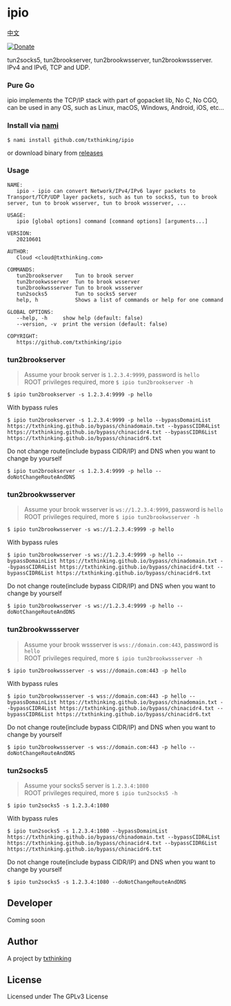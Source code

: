 # ipio

[中文](README_ZH.md)

[![Donate](https://img.shields.io/badge/Support-Donate-ff69b4.svg)](https://www.txthinking.com/opensource-support.html)

tun2socks5, tun2brookserver, tun2brookwsserver, tun2brookwssserver. IPv4 and IPv6, TCP and UDP.

### Pure Go

ipio implements the TCP/IP stack with part of gopacket lib, No C, No CGO, can be used in any OS, such as Linux, macOS, Windows, Android, iOS, etc...

### Install via [nami](https://github.com/txthinking/nami)

```
$ nami install github.com/txthinking/ipio
```

or download binary from [releases](https://github.com/txthinking/ipio/releases)

### Usage

```
NAME:
   ipio - ipio can convert Network/IPv4/IPv6 layer packets to Transport/TCP/UDP layer packets, such as tun to socks5, tun to brook server, tun to brook wsserver, tun to brook wssserver, ...

USAGE:
   ipio [global options] command [command options] [arguments...]

VERSION:
   20210601

AUTHOR:
   Cloud <cloud@txthinking.com>

COMMANDS:
   tun2brookserver    Tun to brook server
   tun2brookwsserver  Tun to brook wsserver
   tun2brookwssserver Tun to brook wssserver
   tun2socks5         Tun to socks5 server
   help, h            Shows a list of commands or help for one command

GLOBAL OPTIONS:
   --help, -h     show help (default: false)
   --version, -v  print the version (default: false)

COPYRIGHT:
   https://github.com/txthinking/ipio
```

### tun2brookserver

> Assume your brook server is `1.2.3.4:9999`, password is `hello`<br/>
> ROOT privileges required, more `$ ipio tun2brookserver -h`

```
$ ipio tun2brookserver -s 1.2.3.4:9999 -p hello
```
With bypass rules
```
$ ipio tun2brookserver -s 1.2.3.4:9999 -p hello --bypassDomainList https://txthinking.github.io/bypass/chinadomain.txt --bypassCIDR4List https://txthinking.github.io/bypass/chinacidr4.txt --bypassCIDR6List https://txthinking.github.io/bypass/chinacidr6.txt
```
Do not change route(include bypass CIDR/IP) and DNS when you want to change by yourself
```
$ ipio tun2brookserver -s 1.2.3.4:9999 -p hello --doNotChangeRouteAndDNS
```

### tun2brookwsserver

> Assume your brook wsserver is `ws://1.2.3.4:9999`, password is `hello`<br/>
> ROOT privileges required, more `$ ipio tun2brookwsserver -h`

```
$ ipio tun2brookwsserver -s ws://1.2.3.4:9999 -p hello
```
With bypass rules
```
$ ipio tun2brookwsserver -s ws://1.2.3.4:9999 -p hello --bypassDomainList https://txthinking.github.io/bypass/chinadomain.txt --bypassCIDR4List https://txthinking.github.io/bypass/chinacidr4.txt --bypassCIDR6List https://txthinking.github.io/bypass/chinacidr6.txt
```
Do not change route(include bypass CIDR/IP) and DNS when you want to change by yourself
```
$ ipio tun2brookwsserver -s ws://1.2.3.4:9999 -p hello --doNotChangeRouteAndDNS
```

### tun2brookwssserver

> Assume your brook wssserver is `wss://domain.com:443`, password is `hello`<br/>
> ROOT privileges required, more `$ ipio tun2brookwssserver -h`

```
$ ipio tun2brookwssserver -s wss://domain.com:443 -p hello
```
With bypass rules
```
$ ipio tun2brookwssserver -s wss://domain.com:443 -p hello --bypassDomainList https://txthinking.github.io/bypass/chinadomain.txt --bypassCIDR4List https://txthinking.github.io/bypass/chinacidr4.txt --bypassCIDR6List https://txthinking.github.io/bypass/chinacidr6.txt
```
Do not change route(include bypass CIDR/IP) and DNS when you want to change by yourself
```
$ ipio tun2brookwssserver -s wss://domain.com:443 -p hello --doNotChangeRouteAndDNS
```

### tun2socks5

> Assume your socks5 server is `1.2.3.4:1080`<br/>
> ROOT privileges required, more `$ ipio tun2socks5 -h`

```
$ ipio tun2socks5 -s 1.2.3.4:1080
```
With bypass rules
```
$ ipio tun2socks5 -s 1.2.3.4:1080 --bypassDomainList https://txthinking.github.io/bypass/chinadomain.txt --bypassCIDR4List https://txthinking.github.io/bypass/chinacidr4.txt --bypassCIDR6List https://txthinking.github.io/bypass/chinacidr6.txt
```
Do not change route(include bypass CIDR/IP) and DNS when you want to change by yourself
```
$ ipio tun2socks5 -s 1.2.3.4:1080 --doNotChangeRouteAndDNS
```

## Developer

Coming soon

## Author

A project by [txthinking](https://www.txthinking.com)

## License

Licensed under The GPLv3 License
